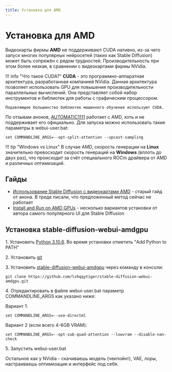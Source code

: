 ```yaml
---
title: Установка для AMD
---
```


# Установка для AMD
Видеокарты фирмы **AMD** не поддерживают CUDA нативно, из-за чего запуск многих популярных нейросетей (таких как Stable Diffusion) может быть сопряжён с рядом трудностей. Производительность при этом более низкая, в сравнении с видеокартами фирмы NVidia.

!!! info "Что такое CUDA?"
    **CUDA** - это программно-аппаратная архитектура, разработанная компанией NVidia. Данная архитектура позволяет использовать GPU для повышения производительности параллельных вычислений. Она представляет собой набор инструментов и библиотек для работы с графическим процессором.

    Подавляющее большинство библиотек машинного обучения используют CUDA.

По отзывам анонов, [AUTOMATIC1111](https://github.com/AUTOMATIC1111/stable-diffusion-webui) работает с AMD, хоть и не поддерживает его официально. Для запуска можно использовать такие параметры в webui-user.bat:
```
set COMMANDLINE_ARGS=--opt-split-attention --upcast-sampling
```

!!! tip "Windows vs Linux"
    В случае AMD, скорость генерации на **Linux** значительно превосходит скорость генераций на **Windows** (вплоть до двух раз), что происходит за счёт специального ROCm драйвера от AMD и различных оптимизаций.


## Гайды
* [Использование Stable Diffusion с видеокартами AMD](https://rentry.co/SD-amd-gpu) - старый гайд от анона. В треде писали, что предложенный метод сейчас не работает
* [Install and Run on AMD GPUs](https://github.com/AUTOMATIC1111/stable-diffusion-webui/wiki/Install-and-Run-on-AMD-GPUs) - несколько вариантов установки от автора самого популярного UI для Stable Diffusion

## Установка stable-diffusion-webui-amdgpu

1\. Установить [Python 3.10.6](https://www.python.org/downloads/release/python-3106/). Во время установки отметить "Add Python to PATH"

2\. Установить [git](https://git-scm.com/download/win)

3\. Установить [stable-diffusion-webui-amdgpu](https://github.com/lshqqytiger/stable-diffusion-webui-amdgpu) через команду в консоли:

```
git clone https://github.com/lshqqytiger/stable-diffusion-webui-amdgpu.git
```

4\. Отредактировать в файле webui-user.bat параметр COMMANDLINE_ARGS как указано ниже:

Вариант 1:

```
set COMMANDLINE_ARGS=--use-directml
```
Вариант 2 (если всего 4-6GB VRAM):

```
set COMMANDLINE_ARGS=--opt-sub-quad-attention --lowvram --disable-nan-check
```
5\. Запустить webui-user.bat

Остальное как у NVidia - скачиваешь модель (чекпойнт), VAE, лоры, настраиваешь оптимизации и интерфейс под себя.
